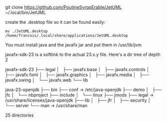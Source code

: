 git clone https://github.com/PoutineSyropErable/JetUML ~/.local/bin/JetUML

create the .desktop file so it can be found easily:

```
mv ./JetUML.desktop /home/francois/.local/share/applications/JetUML.desktop
```

You must install java and the javafx jar and put them in /usr/lib/jvm

javafx-sdk-23 is a softlink to the actual 23.x.y file. Here's a dir tree of depth 2

javafx-sdk-23
├── legal
│   ├── javafx.base
│   ├── javafx.controls
│   ├── javafx.fxml
│   ├── javafx.graphics
│   ├── javafx.media
│   ├── javafx.swing
│   └── javafx.web
└── lib

java-23-openjdk
├── bin
├── conf -> /etc/java-openjdk
├── demo
│   ├── jfc
│   └── nbproject
├── include
│   └── linux
├── jmods
├── legal -> /usr/share/licenses/java-openjdk
├── lib
│   ├── jfr
│   ├── security
│   └── server
└── man -> /usr/share/man

25 directories
